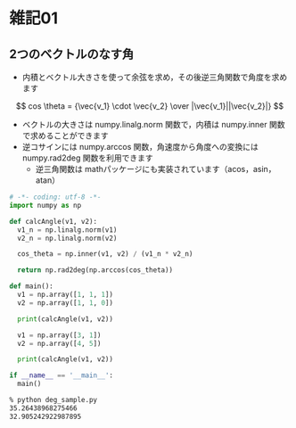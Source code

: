 # 雑記01


## 2つのベクトルのなす角
 - 内積とベクトル大きさを使って余弦を求め，その後逆三角関数で角度を求めます

  $$  cos \theta = {\vec{v_1} \cdot \vec{v_2} \over |\vec{v_1}||\vec{v_2}|} $$

   - ベクトルの大きさは numpy.linalg.norm 関数で，内積は numpy.inner 関数で求めることができます
   - 逆コサインには numpy.arccos 関数，角速度から角度への変換には numpy.rad2deg 関数を利用できます
      - 逆三角関数は mathパッケージにも実装されています（acos，asin，atan）
  
  ```python
  # -*- coding: utf-8 -*-
  import numpy as np

  def calcAngle(v1, v2):
    v1_n = np.linalg.norm(v1)
    v2_n = np.linalg.norm(v2)

    cos_theta = np.inner(v1, v2) / (v1_n * v2_n)

    return np.rad2deg(np.arccos(cos_theta))

  def main():
    v1 = np.array([1, 1, 1])
    v2 = np.array([1, 1, 0])

    print(calcAngle(v1, v2))  

    v1 = np.array([3, 1])
    v2 = np.array([4, 5])

    print(calcAngle(v1, v2))  

  if __name__ == '__main__':
    main()
  ```
  ```sh
  % python deg_sample.py
  35.26438968275466
  32.905242922987895
  ```
